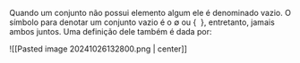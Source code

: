 Quando um conjunto não possui elemento algum ele é denominado vazio. O símbolo para denotar um conjunto vazio é o ∅ ou {  }, entretanto, jamais ambos juntos. Uma definição dele também é dada por:

![[Pasted image 20241026132800.png | center]]
